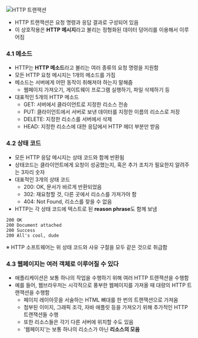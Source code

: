 ![HTTP 트랜잭션](https://user-images.githubusercontent.com/75058239/195727082-f82c7f76-5aa1-457c-aaec-849c6ed31d27.png)

- HTTP 트랜잭션은 요청 명령과 응답 결과로 구성되어 있음
- 이 상호작용은 **HTTP 메시지**라고 불리는 정형화된 데이터 덩어리를 이용해서 이루어짐

### 4.1 메소드

- HTTP는 **HTTP 메소드**라고 불리는 여러 종류의 요청 명령을 지원함
- 모든 HTTP 요청 메시지는 1개의 메소드를 가짐
- 메소드는 서버에게 어떤 동작이 취해져야 하는지 말해줌
  - 웹페이지 가져오기, 게이트웨이 프로그램 실행하기, 파일 삭제하기 등
- 대표적인 5개의 HTTP 메소드
  - GET: 서버에서 클라이언트로 지정한 리소스 전송
  - PUT: 클라이언트에서 서버로 보낸 데이터를 지정한 이름의 리소스로 저장
  - DELETE: 지정한 리소스를 서버에서 삭제
  - HEAD: 지정한 리소스에 대한 응답에서 HTTP 헤더 부분만 받음

### 4.2 상태 코드

- 모든 HTTP 응답 메시지는 상태 코드와 함께 반환됨
- 상태코드는 클라이언트에게 요청이 성공했는지, 혹은 추가 조치가 필요한지 알려주는 3자리 숫자
- 대표적인 3개의 상태 코드
  - 200: OK, 문서가 바르게 반환되었음
  - 302: 재요청할 것, 다른 곳에서 리소스를 가져가야 함
  - 404: Not Found, 리소스를 찾을 수 없음
- HTTP는 각 상태 코드에 텍스트로 된 **reason phrase**도 함께 보냄

```
200 OK
200 Document attached
200 Success
200 All's cool, dude
```

※ HTTP 소프트웨어는 위 상태 코드와 사유 구절을 모두 같은 것으로 취급함

### 4.3 웹페이지는 여러 객체로 이루어질 수 있다

- 애플리케이션은 보통 하나의 작업을 수행하기 위해 여러 HTTP 트랜잭션을 수행함
- 예를 들어, 웹브라우저는 시각적으로 풍부한 웹페이지를 가져올 때 대량의 HTTP 트랜잭션을 수행함
  - 페이지 레이아웃을 서술하는 HTML 뼈대를 한 번의 트랜잭션으로 가져옴
  - 첨부된 이미지, 그래픽 조각, 자바 애플릿 등을 가져오기 위해 추가적인 HTTP 트랜잭션들 수행
  - 또한 리소스들은 각기 다른 서버에 위치할 수도 있음
  - '웹페이지'는 보통 하나의 리소스가 아닌 **리소스의 모음**
